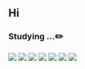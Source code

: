 ## Hi
### Studying ...✏️
<img src="https://img.shields.io/badge/html5-%23E34F26.svg?&style=for-the-badge&logo=html5&logoColor=white" />  <img src="https://img.shields.io/badge/css3-%231572B6.svg?&style=for-the-badge&logo=css3&logoColor=white" />  <img src="https://img.shields.io/badge/sass-%23CC6699.svg?&style=for-the-badge&logo=sass&logoColor=white" />  <img src="https://img.shields.io/badge/javascript-%23F7DF1E.svg?&style=for-the-badge&logo=javascript&logoColor=black" />  <img src="https://img.shields.io/badge/react-%2361DAFB.svg?&style=for-the-badge&logo=react&logoColor=black" />  <img src="https://img.shields.io/badge/firebase-%23FFCA28.svg?&style=for-the-badge&logo=firebase&logoColor=black" />  <img src="https://img.shields.io/badge/netlify-%2300C7B7.svg?&style=for-the-badge&logo=netlify&logoColor=white" />
